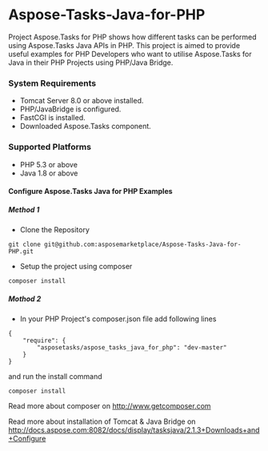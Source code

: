 # Aspose-Tasks-Java-for-PHP
Project Aspose.Tasks for PHP shows how different tasks can be performed using Aspose.Tasks Java APIs in PHP. This project is aimed to provide useful examples for PHP Developers who want to utilise Aspose.Tasks for Java in their PHP Projects using PHP/Java Bridge.

### System Requirements
* Tomcat Server 8.0 or above installed.
* PHP/JavaBridge is configured.
* FastCGI is installed.
* Downloaded Aspose.Tasks component.

### Supported Platforms
* PHP 5.3 or above 
* Java 1.8 or above 

#### Configure Aspose.Tasks Java for PHP Examples
##### Method 1
* Clone the Repository
```
git clone git@github.com:asposemarketplace/Aspose-Tasks-Java-for-PHP.git
```
* Setup the project using composer
```
composer install
```
##### Mothod 2
* In your PHP Project's composer.json file add following lines
```
{
    "require": {
        "asposetasks/aspose_tasks_java_for_php": "dev-master"
    }
}
```
and run the install command
```
composer install
```

Read more about composer on http://www.getcomposer.com

Read more about installation of Tomcat & Java Bridge on http://docs.aspose.com:8082/docs/display/tasksjava/2.1.3+Downloads+and+Configure

